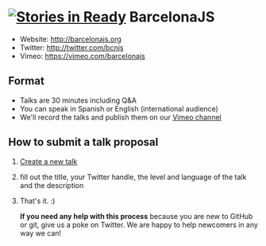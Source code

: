[![Stories in Ready](https://badge.waffle.io/barcelona-js/barcelonajs.org.png?label=ready&title=Ready)](https://waffle.io/barcelona-js/barcelonajs.org)
BarcelonaJS
===========

* Website: http://barcelonajs.org
* Twitter: http://twitter.com/bcnjs
* Vimeo: https://vimeo.com/barcelonajs

## Format

- Talks are 30 minutes including Q&A
- You can speak in Spanish or English (international audience)
- We'll record the talks and publish them on our [Vimeo channel](https://vimeo.com/barcelonajs)

## How to submit a talk proposal

1) [Create a new talk](https://github.com/barcelona-js/barcelonajs.org/issues/new?title=Your%20Awesome%20Talk&body=---%0Alevel:%20beginner%20%7C%20advanced%20%7C%20expert%0Alanguage:%20en%20%7C%20es%0Atwitter:%20YourTwitterHandle%0Atags:%0A%20%20-%20hello%0A%20%20-%20node%0A---%0A%0AYour%20awesome%20talk%20description)
2) fill out the title, your Twitter handle, the level and language of the talk and the description
3) That's it. :)

    **If you need any help with this process** because you are new to GitHub or git, give us a poke on Twitter. We are happy to help newcomers in any way we can!
